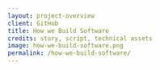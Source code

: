 ```yaml
---
layout: project-overview
client: GitHub
title: How we Build Software
credits: story, script, technical assets
image: how-we-build-software.png
permalink: /how-we-build-software/
---
```


